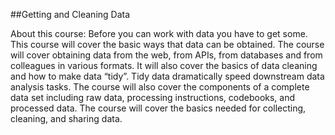 ##Getting and Cleaning Data

About this course: Before you can work with data you have to get some. 
This course will cover the basic ways that data can be obtained. The course will cover obtaining data from the web, from APIs, from databases and from colleagues in various formats. 
It will also cover the basics of data cleaning and how to make data “tidy”. Tidy data dramatically speed downstream data analysis tasks. 
The course will also cover the components of a complete data set including raw data, processing instructions, codebooks, and processed data. 
The course will cover the basics needed for collecting, cleaning, and sharing data.
